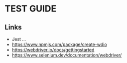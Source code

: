 # TEST GUIDE

## Links
- Jest ...
- https://www.npmjs.com/package/create-wdio
- https://webdriver.io/docs/gettingstarted
- https://www.selenium.dev/documentation/webdriver/


